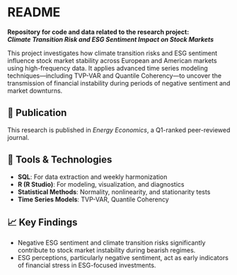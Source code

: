 # README

**Repository for code and data related to the research project:**  
**_Climate Transition Risk and ESG Sentiment Impact on Stock Markets_**

This project investigates how climate transition risks and ESG sentiment influence stock market stability across European and American markets using high-frequency data. 
It applies advanced time series modeling techniques—including TVP-VAR and Quantile Coherency—to uncover the transmission of financial instability during periods of negative sentiment and market downturns.

## 📰 Publication  
This research is published in *Energy Economics*, a Q1-ranked peer-reviewed journal.

## 🧰 Tools & Technologies

- **SQL**: For data extraction and weekly harmonization  
- **R (R Studio)**: For modeling, visualization, and diagnostics  
- **Statistical Methods**: Normality, nonlinearity, and stationarity tests  
- **Time Series Models**: TVP-VAR, Quantile Coherency

## 📈 Key Findings

- Negative ESG sentiment and climate transition risks significantly contribute to stock market instability during bearish regimes.  
- ESG perceptions, particularly negative sentiment, act as early indicators of financial stress in ESG-focused investments.
